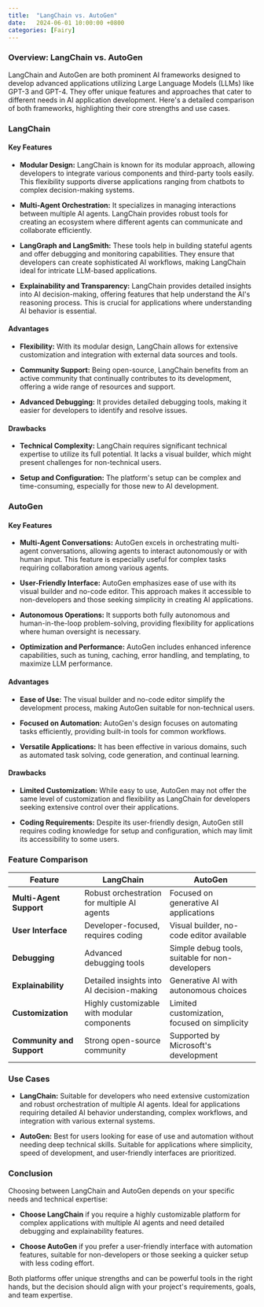 ```yaml
---
title:  "LangChain vs. AutoGen"
date:   2024-06-01 10:00:00 +0800
categories: [Fairy]
---
```


### Overview: LangChain vs. AutoGen

LangChain and AutoGen are both prominent AI frameworks designed to develop advanced applications utilizing Large Language Models (LLMs) like GPT-3 and GPT-4. They offer unique features and approaches that cater to different needs in AI application development. Here's a detailed comparison of both frameworks, highlighting their core strengths and use cases.

### LangChain

#### Key Features

- **Modular Design:** LangChain is known for its modular approach, allowing developers to integrate various components and third-party tools easily. This flexibility supports diverse applications ranging from chatbots to complex decision-making systems.

- **Multi-Agent Orchestration:** It specializes in managing interactions between multiple AI agents. LangChain provides robust tools for creating an ecosystem where different agents can communicate and collaborate efficiently.

- **LangGraph and LangSmith:** These tools help in building stateful agents and offer debugging and monitoring capabilities. They ensure that developers can create sophisticated AI workflows, making LangChain ideal for intricate LLM-based applications.

- **Explainability and Transparency:** LangChain provides detailed insights into AI decision-making, offering features that help understand the AI's reasoning process. This is crucial for applications where understanding AI behavior is essential.

#### Advantages

- **Flexibility:** With its modular design, LangChain allows for extensive customization and integration with external data sources and tools.

- **Community Support:** Being open-source, LangChain benefits from an active community that continually contributes to its development, offering a wide range of resources and support.

- **Advanced Debugging:** It provides detailed debugging tools, making it easier for developers to identify and resolve issues.

#### Drawbacks

- **Technical Complexity:** LangChain requires significant technical expertise to utilize its full potential. It lacks a visual builder, which might present challenges for non-technical users.

- **Setup and Configuration:** The platform's setup can be complex and time-consuming, especially for those new to AI development.

### AutoGen

#### Key Features

- **Multi-Agent Conversations:** AutoGen excels in orchestrating multi-agent conversations, allowing agents to interact autonomously or with human input. This feature is especially useful for complex tasks requiring collaboration among various agents.

- **User-Friendly Interface:** AutoGen emphasizes ease of use with its visual builder and no-code editor. This approach makes it accessible to non-developers and those seeking simplicity in creating AI applications.

- **Autonomous Operations:** It supports both fully autonomous and human-in-the-loop problem-solving, providing flexibility for applications where human oversight is necessary.

- **Optimization and Performance:** AutoGen includes enhanced inference capabilities, such as tuning, caching, error handling, and templating, to maximize LLM performance.

#### Advantages

- **Ease of Use:** The visual builder and no-code editor simplify the development process, making AutoGen suitable for non-technical users.

- **Focused on Automation:** AutoGen's design focuses on automating tasks efficiently, providing built-in tools for common workflows.

- **Versatile Applications:** It has been effective in various domains, such as automated task solving, code generation, and continual learning.

#### Drawbacks

- **Limited Customization:** While easy to use, AutoGen may not offer the same level of customization and flexibility as LangChain for developers seeking extensive control over their applications.

- **Coding Requirements:** Despite its user-friendly design, AutoGen still requires coding knowledge for setup and configuration, which may limit its accessibility to some users.

### Feature Comparison

| Feature                    | **LangChain**                                  | **AutoGen**                                   |
|----------------------------|-----------------------------------------------|-----------------------------------------------|
| **Multi-Agent Support**    | Robust orchestration for multiple AI agents   | Focused on generative AI applications         |
| **User Interface**         | Developer-focused, requires coding            | Visual builder, no-code editor available      |
| **Debugging**              | Advanced debugging tools                      | Simple debug tools, suitable for non-developers |
| **Explainability**         | Detailed insights into AI decision-making     | Generative AI with autonomous choices         |
| **Customization**          | Highly customizable with modular components   | Limited customization, focused on simplicity  |
| **Community and Support**  | Strong open-source community                  | Supported by Microsoft's development          |

### Use Cases

- **LangChain:** Suitable for developers who need extensive customization and robust orchestration of multiple AI agents. Ideal for applications requiring detailed AI behavior understanding, complex workflows, and integration with various external systems.

- **AutoGen:** Best for users looking for ease of use and automation without needing deep technical skills. Suitable for applications where simplicity, speed of development, and user-friendly interfaces are prioritized.

### Conclusion

Choosing between LangChain and AutoGen depends on your specific needs and technical expertise:

- **Choose LangChain** if you require a highly customizable platform for complex applications with multiple AI agents and need detailed debugging and explainability features.

- **Choose AutoGen** if you prefer a user-friendly interface with automation features, suitable for non-developers or those seeking a quicker setup with less coding effort.

Both platforms offer unique strengths and can be powerful tools in the right hands, but the decision should align with your project's requirements, goals, and team expertise.
